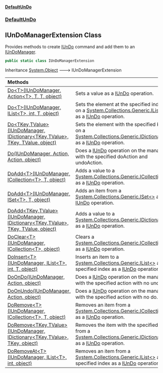 #### [DefaultUnDo](DefaultUnDo.md 'DefaultUnDo')
### [DefaultUnDo](DefaultUnDo.md#DefaultUnDo 'DefaultUnDo')
## IUnDoManagerExtension Class
Provides methods to create [IUnDo](IUnDo.md 'DefaultUnDo.IUnDo') command and add them to an [IUnDoManager](IUnDoManager.md 'DefaultUnDo.IUnDoManager').  
```csharp
public static class IUnDoManagerExtension
```

Inheritance [System.Object](https://docs.microsoft.com/en-us/dotnet/api/System.Object 'System.Object') &#129106; IUnDoManagerExtension  

| Methods | |
| :--- | :--- |
| [Do&lt;T&gt;(IUnDoManager, Action&lt;T&gt;, T, T, object)](IUnDoManagerExtension_Do_T_(IUnDoManager_Action_T__T_T_object).md 'DefaultUnDo.IUnDoManagerExtension.Do&lt;T&gt;(DefaultUnDo.IUnDoManager, System.Action&lt;T&gt;, T, T, object)') | Sets a value as a [IUnDo](IUnDo.md 'DefaultUnDo.IUnDo') operation.<br/> |
| [Do&lt;T&gt;(IUnDoManager, IList&lt;T&gt;, int, T, object)](IUnDoManagerExtension_Do_T_(IUnDoManager_IList_T__int_T_object).md 'DefaultUnDo.IUnDoManagerExtension.Do&lt;T&gt;(DefaultUnDo.IUnDoManager, System.Collections.Generic.IList&lt;T&gt;, int, T, object)') | Sets the element at the specified index on a [System.Collections.Generic.IList&lt;&gt;](https://docs.microsoft.com/en-us/dotnet/api/System.Collections.Generic.IList-1 'System.Collections.Generic.IList`1') as a [IUnDo](IUnDo.md 'DefaultUnDo.IUnDo') operation.<br/> |
| [Do&lt;TKey,TValue&gt;(IUnDoManager, IDictionary&lt;TKey,TValue&gt;, TKey, TValue, object)](IUnDoManagerExtension_Do_TKey_TValue_(IUnDoManager_IDictionary_TKey_TValue__TKey_TValue_object).md 'DefaultUnDo.IUnDoManagerExtension.Do&lt;TKey,TValue&gt;(DefaultUnDo.IUnDoManager, System.Collections.Generic.IDictionary&lt;TKey,TValue&gt;, TKey, TValue, object)') | Sets the element with the specified key on a [System.Collections.Generic.IDictionary&lt;&gt;](https://docs.microsoft.com/en-us/dotnet/api/System.Collections.Generic.IDictionary-2 'System.Collections.Generic.IDictionary`2') as a [IUnDo](IUnDo.md 'DefaultUnDo.IUnDo') operation.<br/> |
| [Do(IUnDoManager, Action, Action, object)](IUnDoManagerExtension_Do(IUnDoManager_Action_Action_object).md 'DefaultUnDo.IUnDoManagerExtension.Do(DefaultUnDo.IUnDoManager, System.Action, System.Action, object)') | Does a [IUnDo](IUnDo.md 'DefaultUnDo.IUnDo') operation on the manager with the specified doAction and undoAction.<br/> |
| [DoAdd&lt;T&gt;(IUnDoManager, ICollection&lt;T&gt;, T, object)](IUnDoManagerExtension_DoAdd_T_(IUnDoManager_ICollection_T__T_object).md 'DefaultUnDo.IUnDoManagerExtension.DoAdd&lt;T&gt;(DefaultUnDo.IUnDoManager, System.Collections.Generic.ICollection&lt;T&gt;, T, object)') | Adds a value to a [System.Collections.Generic.ICollection&lt;&gt;](https://docs.microsoft.com/en-us/dotnet/api/System.Collections.Generic.ICollection-1 'System.Collections.Generic.ICollection`1') as a [IUnDo](IUnDo.md 'DefaultUnDo.IUnDo') operation.<br/> |
| [DoAdd&lt;T&gt;(IUnDoManager, ISet&lt;T&gt;, T, object)](IUnDoManagerExtension_DoAdd_T_(IUnDoManager_ISet_T__T_object).md 'DefaultUnDo.IUnDoManagerExtension.DoAdd&lt;T&gt;(DefaultUnDo.IUnDoManager, System.Collections.Generic.ISet&lt;T&gt;, T, object)') | Adds an item from a [System.Collections.Generic.ISet&lt;&gt;](https://docs.microsoft.com/en-us/dotnet/api/System.Collections.Generic.ISet-1 'System.Collections.Generic.ISet`1') as a [IUnDo](IUnDo.md 'DefaultUnDo.IUnDo') operation.<br/> |
| [DoAdd&lt;TKey,TValue&gt;(IUnDoManager, IDictionary&lt;TKey,TValue&gt;, TKey, TValue, object)](IUnDoManagerExtension_DoAdd_TKey_TValue_(IUnDoManager_IDictionary_TKey_TValue__TKey_TValue_object).md 'DefaultUnDo.IUnDoManagerExtension.DoAdd&lt;TKey,TValue&gt;(DefaultUnDo.IUnDoManager, System.Collections.Generic.IDictionary&lt;TKey,TValue&gt;, TKey, TValue, object)') | Adds a value to a [System.Collections.Generic.IDictionary&lt;&gt;](https://docs.microsoft.com/en-us/dotnet/api/System.Collections.Generic.IDictionary-2 'System.Collections.Generic.IDictionary`2') as a [IUnDo](IUnDo.md 'DefaultUnDo.IUnDo') operation.<br/> |
| [DoClear&lt;T&gt;(IUnDoManager, ICollection&lt;T&gt;, object)](IUnDoManagerExtension_DoClear_T_(IUnDoManager_ICollection_T__object).md 'DefaultUnDo.IUnDoManagerExtension.DoClear&lt;T&gt;(DefaultUnDo.IUnDoManager, System.Collections.Generic.ICollection&lt;T&gt;, object)') | Clears a [System.Collections.Generic.ICollection&lt;&gt;](https://docs.microsoft.com/en-us/dotnet/api/System.Collections.Generic.ICollection-1 'System.Collections.Generic.ICollection`1') as a [IUnDo](IUnDo.md 'DefaultUnDo.IUnDo') operation.<br/> |
| [DoInsert&lt;T&gt;(IUnDoManager, IList&lt;T&gt;, int, T, object)](IUnDoManagerExtension_DoInsert_T_(IUnDoManager_IList_T__int_T_object).md 'DefaultUnDo.IUnDoManagerExtension.DoInsert&lt;T&gt;(DefaultUnDo.IUnDoManager, System.Collections.Generic.IList&lt;T&gt;, int, T, object)') | Inserts an item to a [System.Collections.Generic.IList&lt;&gt;](https://docs.microsoft.com/en-us/dotnet/api/System.Collections.Generic.IList-1 'System.Collections.Generic.IList`1') at the specified index as a [IUnDo](IUnDo.md 'DefaultUnDo.IUnDo') operation.<br/> |
| [DoOnDo(IUnDoManager, Action, object)](IUnDoManagerExtension_DoOnDo(IUnDoManager_Action_object).md 'DefaultUnDo.IUnDoManagerExtension.DoOnDo(DefaultUnDo.IUnDoManager, System.Action, object)') | Does a [IUnDo](IUnDo.md 'DefaultUnDo.IUnDo') operation on the manager with the specified action with no undo.<br/> |
| [DoOnUndo(IUnDoManager, Action, object)](IUnDoManagerExtension_DoOnUndo(IUnDoManager_Action_object).md 'DefaultUnDo.IUnDoManagerExtension.DoOnUndo(DefaultUnDo.IUnDoManager, System.Action, object)') | Does a [IUnDo](IUnDo.md 'DefaultUnDo.IUnDo') operation on the manager with the specified action with no do.<br/> |
| [DoRemove&lt;T&gt;(IUnDoManager, ICollection&lt;T&gt;, T, object)](IUnDoManagerExtension_DoRemove_T_(IUnDoManager_ICollection_T__T_object).md 'DefaultUnDo.IUnDoManagerExtension.DoRemove&lt;T&gt;(DefaultUnDo.IUnDoManager, System.Collections.Generic.ICollection&lt;T&gt;, T, object)') | Removes an item from a [System.Collections.Generic.ICollection&lt;&gt;](https://docs.microsoft.com/en-us/dotnet/api/System.Collections.Generic.ICollection-1 'System.Collections.Generic.ICollection`1') as a [IUnDo](IUnDo.md 'DefaultUnDo.IUnDo') operation.<br/> |
| [DoRemove&lt;TKey,TValue&gt;(IUnDoManager, IDictionary&lt;TKey,TValue&gt;, TKey, object)](IUnDoManagerExtension_DoRemove_TKey_TValue_(IUnDoManager_IDictionary_TKey_TValue__TKey_object).md 'DefaultUnDo.IUnDoManagerExtension.DoRemove&lt;TKey,TValue&gt;(DefaultUnDo.IUnDoManager, System.Collections.Generic.IDictionary&lt;TKey,TValue&gt;, TKey, object)') | Removes the item with the specified key from a [System.Collections.Generic.IDictionary&lt;&gt;](https://docs.microsoft.com/en-us/dotnet/api/System.Collections.Generic.IDictionary-2 'System.Collections.Generic.IDictionary`2') as a [IUnDo](IUnDo.md 'DefaultUnDo.IUnDo') operation.<br/> |
| [DoRemoveAt&lt;T&gt;(IUnDoManager, IList&lt;T&gt;, int, object)](IUnDoManagerExtension_DoRemoveAt_T_(IUnDoManager_IList_T__int_object).md 'DefaultUnDo.IUnDoManagerExtension.DoRemoveAt&lt;T&gt;(DefaultUnDo.IUnDoManager, System.Collections.Generic.IList&lt;T&gt;, int, object)') | Removes an item from a [System.Collections.Generic.IList&lt;&gt;](https://docs.microsoft.com/en-us/dotnet/api/System.Collections.Generic.IList-1 'System.Collections.Generic.IList`1') at the specified index as a [IUnDo](IUnDo.md 'DefaultUnDo.IUnDo') operation.<br/> |
